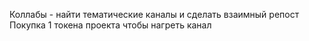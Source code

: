 

Коллабы - найти тематические каналы и сделать взаимный репост 
Покупка 1 токена проекта чтобы нагреть канал 
